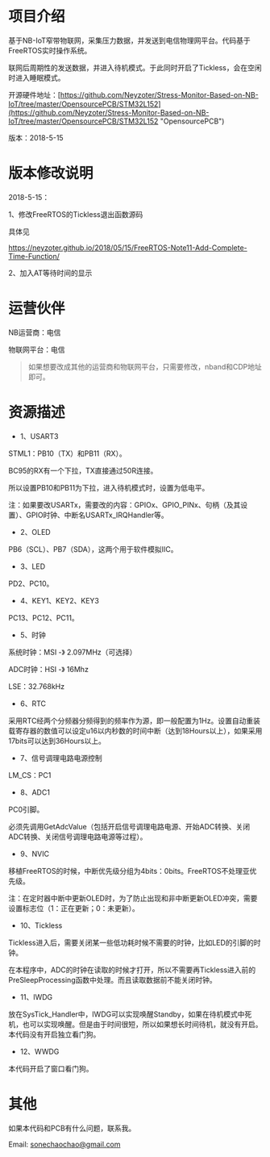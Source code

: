 # 项目介绍

基于NB-IoT窄带物联网，采集压力数据，并发送到电信物理网平台。代码基于FreeRTOS实时操作系统。

联网后周期性的发送数据，并进入待机模式。于此同时开启了Tickless，会在空闲时进入睡眠模式。

开源硬件地址：[https://github.com/Neyzoter/Stress-Monitor-Based-on-NB-IoT/tree/master/OpensourcePCB/STM32L152](https://github.com/Neyzoter/Stress-Monitor-Based-on-NB-IoT/tree/master/OpensourcePCB/STM32L152 "OpensourcePCB")

版本：2018-5-15

# 版本修改说明

2018-5-15：

1、修改FreeRTOS的Tickless退出函数源码

具体见

https://neyzoter.github.io/2018/05/15/FreeRTOS-Note11-Add-Complete-Time-Function/

2、加入AT等待时间的显示


# 运营伙伴

NB运营商：电信

物联网平台：电信

>如果想要改成其他的运营商和物联网平台，只需要修改，nband和CDP地址即可。

# 资源描述

* 1、USART3

STML1：PB10（TX）和PB11（RX）。

BC95的RX有一个下拉，TX直接通过50R连接。

所以设置PB10和PB11为下拉，进入待机模式时，设置为低电平。

注：如果要改USARTx，需要改的内容：GPIOx、GPIO_PINx、句柄（及其设置）、GPIO时钟、中断名USARTx_IRQHandler等。

* 2、OLED

PB6（SCL）、PB7（SDA），这两个用于软件模拟IIC。

* 3、LED

PD2、PC10。

* 4、KEY1、KEY2、KEY3

PC13、PC12、PC11。

* 5、时钟

系统时钟：MSI  -》   2.097MHz（可选择）

ADC时钟：HSI  -》    16Mhz

LSE：32.768kHz

* 6、RTC

采用RTC经两个分频器分频得到的频率作为源，即一般配置为1Hz。设置自动重装载寄存器的数值可以设定u16以内秒数的时间中断（达到18Hours以上），如果采用17bits可以达到36Hours以上。

* 7、信号调理电路电源控制

LM_CS：PC1

* 8、ADC1

PC0引脚。

必须先调用GetAdcValue（包括开启信号调理电路电源、开始ADC转换、关闭ADC转换、关闭信号调理电路电源等过程）。

* 9、NVIC

移植FreeRTOS的时候，中断优先级分组为4bits：0bits。FreeRTOS不处理亚优先级。

注：在定时器中断中更新OLED时，为了防止出现和非中断更新OLED冲突，需要设置标志位（1：正在更新；0：未更新）。

* 10、Tickless

Tickless进入后，需要关闭某一些低功耗时候不需要的时钟，比如LED的引脚的时钟。

在本程序中，ADC的时钟在读取的时候才打开，所以不需要再Tickless进入前的PreSleepProcessing函数中处理。而且读取数据前不能关闭时钟。

* 11、IWDG

放在SysTick_Handler中，IWDG可以实现唤醒Standby，如果在待机模式中死机，也可以实现唤醒。但是由于时间很短，所以如果想长时间待机，就没有开启。本代码没有开启独立看门狗。

* 12、WWDG

本代码开启了窗口看门狗。



# 其他

如果本代码和PCB有什么问题，联系我。

Email: sonechaochao@gmail.com